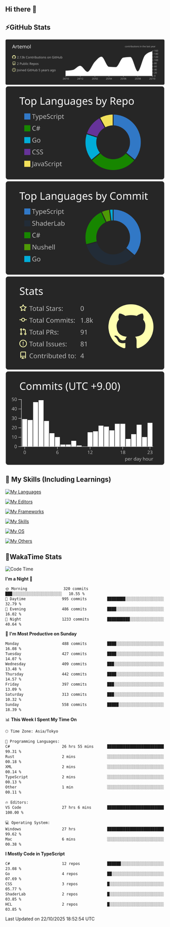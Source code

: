 ## Hi there 👋
<!--
**Artemol/Artemol** is a ✨ _special_ ✨ repository because its `README.md` (this file) appears on your GitHub profile.

Here are some ideas to get you started:

- 🔭 I’m currently working on ...
- 🌱 I’m currently learning ...
- 👯 I’m looking to collaborate on ...
- 🤔 I’m looking for help with ...
- 💬 Ask me about ...
- 📫 How to reach me: ...
- 😄 Pronouns: ...
- ⚡ Fun fact: ...
-->

## ⚡GitHub Stats
[![](https://raw.githubusercontent.com/Artemol/Artemol/main/profile-summary-card-output/apprentice/0-profile-details.svg)](https://github.com/vn7n24fzkq/github-profile-summary-cards)
[![](https://raw.githubusercontent.com/Artemol/Artemol/main/profile-summary-card-output/apprentice/1-repos-per-language.svg)](https://github.com/vn7n24fzkq/github-profile-summary-cards) [![](https://raw.githubusercontent.com/Artemol/Artemol/main/profile-summary-card-output/apprentice/2-most-commit-language.svg)](https://github.com/vn7n24fzkq/github-profile-summary-cards)
[![](https://raw.githubusercontent.com/Artemol/Artemol/main/profile-summary-card-output/apprentice/3-stats.svg)](https://github.com/vn7n24fzkq/github-profile-summary-cards) [![](https://raw.githubusercontent.com/Artemol/Artemol/main/profile-summary-card-output/apprentice/4-productive-time.svg)](https://github.com/vn7n24fzkq/github-profile-summary-cards)

## 🌱 My Skills (Including Learnings)

<!--
### Languages
-->
[![My Languages](https://skillicons.dev/icons?i=ts,py,cs,dotnet,rust,go,c,matlab,css)](https://skillicons.dev)

<!--
### Editors
-->
[![My Editors](https://skillicons.dev/icons?i=vscode,neovim,vim,visualstudio,idea)](https://skillicons.dev)

<!--
### Frameworks
-->
[![My Frameworks](https://skillicons.dev/icons?i=react,nestjs,vite,tailwind,tauri,electron,remix,nextjs,fastapi)](https://skillicons.dev)

<!--
### Tools
-->
[![My Skills](https://skillicons.dev/icons?i=git,nodejs,docker,unity,postman,bun,discord,cloudflare,bash,prometheus,grafana,obsidian)](https://skillicons.dev)

<!--
### OS
-->
[![My OS](https://skillicons.dev/icons?i=windows,ubuntu)](https://skillicons.dev)

<!--
### Others
-->
[![My Others](https://skillicons.dev/icons?i=github,raspberrypi,gcp)](https://skillicons.dev)

## 💬WakaTime Stats
<!--START_SECTION:waka-->
![Code Time](http://img.shields.io/badge/Code%20Time-706%20hrs%2033%20mins-blue)

**I'm a Night 🦉** 

```text
🌞 Morning                320 commits         ███░░░░░░░░░░░░░░░░░░░░░░   10.55 % 
🌆 Daytime                995 commits         ████████░░░░░░░░░░░░░░░░░   32.79 % 
🌃 Evening                486 commits         ████░░░░░░░░░░░░░░░░░░░░░   16.02 % 
🌙 Night                  1233 commits        ██████████░░░░░░░░░░░░░░░   40.64 % 
```
📅 **I'm Most Productive on Sunday** 

```text
Monday                   488 commits         ████░░░░░░░░░░░░░░░░░░░░░   16.08 % 
Tuesday                  427 commits         ████░░░░░░░░░░░░░░░░░░░░░   14.07 % 
Wednesday                409 commits         ███░░░░░░░░░░░░░░░░░░░░░░   13.48 % 
Thursday                 442 commits         ████░░░░░░░░░░░░░░░░░░░░░   14.57 % 
Friday                   397 commits         ███░░░░░░░░░░░░░░░░░░░░░░   13.09 % 
Saturday                 313 commits         ███░░░░░░░░░░░░░░░░░░░░░░   10.32 % 
Sunday                   558 commits         █████░░░░░░░░░░░░░░░░░░░░   18.39 % 
```


📊 **This Week I Spent My Time On** 

```text
🕑︎ Time Zone: Asia/Tokyo

💬 Programming Languages: 
C#                       26 hrs 55 mins      █████████████████████████   99.31 % 
Rust                     2 mins              ░░░░░░░░░░░░░░░░░░░░░░░░░   00.18 % 
XML                      2 mins              ░░░░░░░░░░░░░░░░░░░░░░░░░   00.14 % 
TypeScript               2 mins              ░░░░░░░░░░░░░░░░░░░░░░░░░   00.13 % 
Other                    1 min               ░░░░░░░░░░░░░░░░░░░░░░░░░   00.11 % 

🔥 Editors: 
VS Code                  27 hrs 6 mins       █████████████████████████   100.00 % 

💻 Operating System: 
Windows                  27 hrs              █████████████████████████   99.62 % 
Mac                      6 mins              ░░░░░░░░░░░░░░░░░░░░░░░░░   00.38 % 
```

**I Mostly Code in TypeScript** 

```text
C#                       12 repos            ██████░░░░░░░░░░░░░░░░░░░   23.08 % 
Go                       4 repos             ██░░░░░░░░░░░░░░░░░░░░░░░   07.69 % 
CSS                      3 repos             █░░░░░░░░░░░░░░░░░░░░░░░░   05.77 % 
ShaderLab                2 repos             █░░░░░░░░░░░░░░░░░░░░░░░░   03.85 % 
HCL                      2 repos             █░░░░░░░░░░░░░░░░░░░░░░░░   03.85 % 
```




 Last Updated on 22/10/2025 18:52:54 UTC
<!--END_SECTION:waka-->
